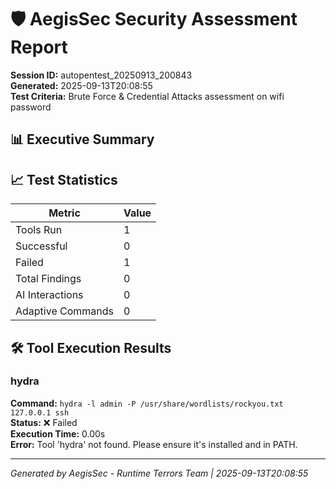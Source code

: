 # 🛡️ AegisSec Security Assessment Report

**Session ID:** autopentest_20250913_200843  
**Generated:** 2025-09-13T20:08:55  
**Test Criteria:** Brute Force & Credential Attacks assessment on wifi password

## 📊 Executive Summary



## 📈 Test Statistics

| Metric | Value |
|--------|-------|
| Tools Run | 1 |
| Successful | 0 |
| Failed | 1 |
| Total Findings | 0 |
| AI Interactions | 0 |
| Adaptive Commands | 0 |



## 🛠️ Tool Execution Results


### hydra

**Command:** `hydra -l admin -P /usr/share/wordlists/rockyou.txt 127.0.0.1 ssh`  
**Status:** ❌ Failed  
**Execution Time:** 0.00s  
**Error:** Tool 'hydra' not found. Please ensure it's installed and in PATH.

---


*Generated by AegisSec - Runtime Terrors Team | 2025-09-13T20:08:55*